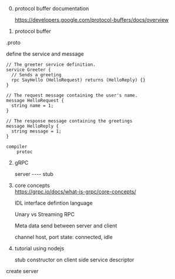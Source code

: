 0. protocol buffer documentation

	https://developers.google.com/protocol-buffers/docs/overview

1. protocol buffer

.proto

define the service and message

```
// The greeter service definition.
service Greeter {
  // Sends a greeting
  rpc SayHello (HelloRequest) returns (HelloReply) {}
}

// The request message containing the user's name.
message HelloRequest {
  string name = 1;
}

// The response message containing the greetings
message HelloReply {
  string message = 1;
}
```

	compiler
		protoc

2.	gRPC

	server ---- stub

3.	core concepts	
	https://grpc.io/docs/what-is-grpc/core-concepts/

	IDL
		interface defintion language

	Unary vs Streaming RPC

	Meta data
		send between server and client

	channel
		host, port
		state: connected, idle

4.	tutorial using nodejs

	stub constructor on client side
	service descriptor

create server

